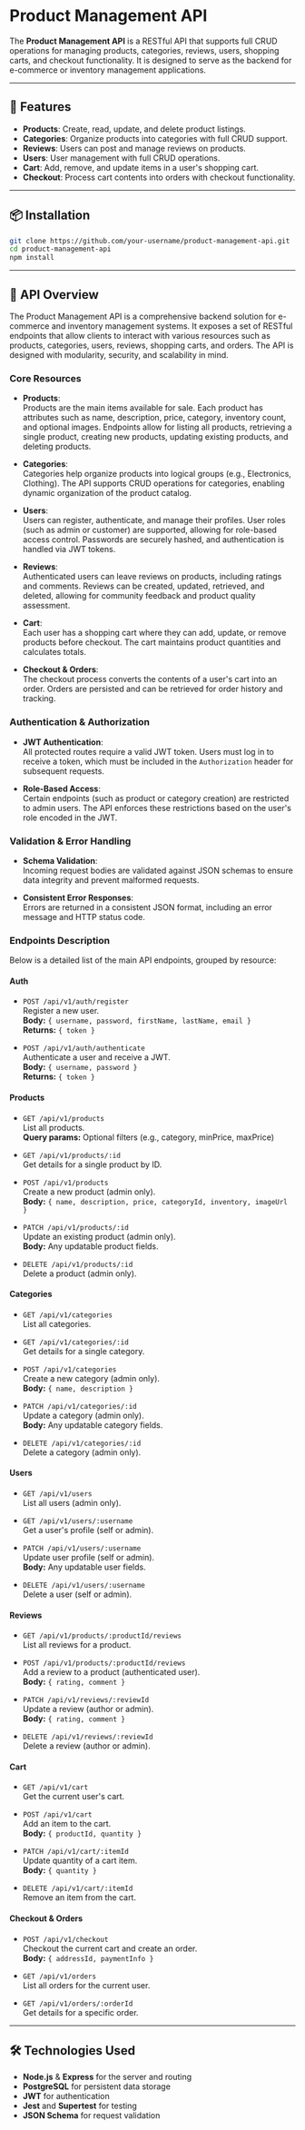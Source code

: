 # Product Management API

The **Product Management API** is a RESTful API that supports full CRUD operations for managing products, categories, reviews, users, shopping carts, and checkout functionality. It is designed to serve as the backend for e-commerce or inventory management applications.

---

## 🚀 Features

- **Products**: Create, read, update, and delete product listings.
- **Categories**: Organize products into categories with full CRUD support.
- **Reviews**: Users can post and manage reviews on products.
- **Users**: User management with full CRUD operations.
- **Cart**: Add, remove, and update items in a user's shopping cart.
- **Checkout**: Process cart contents into orders with checkout functionality.

---

## 📦 Installation

```bash
git clone https://github.com/your-username/product-management-api.git
cd product-management-api
npm install
```

---

## 📖 API Overview

The Product Management API is a comprehensive backend solution for e-commerce and inventory management systems. It exposes a set of RESTful endpoints that allow clients to interact with various resources such as products, categories, users, reviews, shopping carts, and orders. The API is designed with modularity, security, and scalability in mind.

### Core Resources

- **Products**:  
  Products are the main items available for sale. Each product has attributes such as name, description, price, category, inventory count, and optional images. Endpoints allow for listing all products, retrieving a single product, creating new products, updating existing products, and deleting products.

- **Categories**:  
  Categories help organize products into logical groups (e.g., Electronics, Clothing). The API supports CRUD operations for categories, enabling dynamic organization of the product catalog.

- **Users**:  
  Users can register, authenticate, and manage their profiles. User roles (such as admin or customer) are supported, allowing for role-based access control. Passwords are securely hashed, and authentication is handled via JWT tokens.

- **Reviews**:  
  Authenticated users can leave reviews on products, including ratings and comments. Reviews can be created, updated, retrieved, and deleted, allowing for community feedback and product quality assessment.

- **Cart**:  
  Each user has a shopping cart where they can add, update, or remove products before checkout. The cart maintains product quantities and calculates totals.

- **Checkout & Orders**:  
  The checkout process converts the contents of a user's cart into an order. Orders are persisted and can be retrieved for order history and tracking.

### Authentication & Authorization

- **JWT Authentication**:  
  All protected routes require a valid JWT token. Users must log in to receive a token, which must be included in the `Authorization` header for subsequent requests.

- **Role-Based Access**:  
  Certain endpoints (such as product or category creation) are restricted to admin users. The API enforces these restrictions based on the user's role encoded in the JWT.

### Validation & Error Handling

- **Schema Validation**:  
  Incoming request bodies are validated against JSON schemas to ensure data integrity and prevent malformed requests.

- **Consistent Error Responses**:  
  Errors are returned in a consistent JSON format, including an error message and HTTP status code.

### Endpoints Description

Below is a detailed list of the main API endpoints, grouped by resource:

#### Auth

- `POST /api/v1/auth/register`  
  Register a new user.  
  **Body:** `{ username, password, firstName, lastName, email }`  
  **Returns:** `{ token }`

- `POST /api/v1/auth/authenticate`  
  Authenticate a user and receive a JWT.  
  **Body:** `{ username, password }`  
  **Returns:** `{ token }`

#### Products

- `GET /api/v1/products`  
  List all products.  
  **Query params:** Optional filters (e.g., category, minPrice, maxPrice)

- `GET /api/v1/products/:id`  
  Get details for a single product by ID.

- `POST /api/v1/products`  
  Create a new product (admin only).  
  **Body:** `{ name, description, price, categoryId, inventory, imageUrl }`

- `PATCH /api/v1/products/:id`  
  Update an existing product (admin only).  
  **Body:** Any updatable product fields.

- `DELETE /api/v1/products/:id`  
  Delete a product (admin only).

#### Categories

- `GET /api/v1/categories`  
  List all categories.

- `GET /api/v1/categories/:id`  
  Get details for a single category.

- `POST /api/v1/categories`  
  Create a new category (admin only).  
  **Body:** `{ name, description }`

- `PATCH /api/v1/categories/:id`  
  Update a category (admin only).  
  **Body:** Any updatable category fields.

- `DELETE /api/v1/categories/:id`  
  Delete a category (admin only).

#### Users

- `GET /api/v1/users`  
  List all users (admin only).

- `GET /api/v1/users/:username`  
  Get a user's profile (self or admin).

- `PATCH /api/v1/users/:username`  
  Update user profile (self or admin).  
  **Body:** Any updatable user fields.

- `DELETE /api/v1/users/:username`  
  Delete a user (self or admin).

#### Reviews

- `GET /api/v1/products/:productId/reviews`  
  List all reviews for a product.

- `POST /api/v1/products/:productId/reviews`  
  Add a review to a product (authenticated user).  
  **Body:** `{ rating, comment }`

- `PATCH /api/v1/reviews/:reviewId`  
  Update a review (author or admin).  
  **Body:** `{ rating, comment }`

- `DELETE /api/v1/reviews/:reviewId`  
  Delete a review (author or admin).

#### Cart

- `GET /api/v1/cart`  
  Get the current user's cart.

- `POST /api/v1/cart`  
  Add an item to the cart.  
  **Body:** `{ productId, quantity }`

- `PATCH /api/v1/cart/:itemId`  
  Update quantity of a cart item.  
  **Body:** `{ quantity }`

- `DELETE /api/v1/cart/:itemId`  
  Remove an item from the cart.

#### Checkout & Orders

- `POST /api/v1/checkout`  
  Checkout the current cart and create an order.  
  **Body:** `{ addressId, paymentInfo }`

- `GET /api/v1/orders`  
  List all orders for the current user.

- `GET /api/v1/orders/:orderId`  
  Get details for a specific order.

---

## 🛠 Technologies Used

- **Node.js** & **Express** for the server and routing
- **PostgreSQL** for persistent data storage
- **JWT** for authentication
- **Jest** and **Supertest** for testing
- **JSON Schema** for request validation

